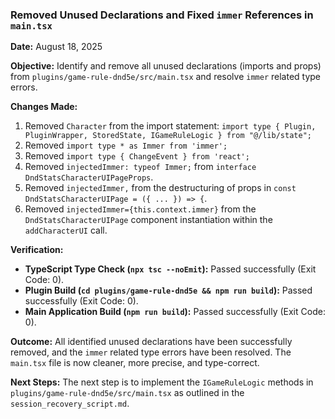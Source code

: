 ### Removed Unused Declarations and Fixed `immer` References in `main.tsx`

**Date:** August 18, 2025

**Objective:** Identify and remove all unused declarations (imports and props) from `plugins/game-rule-dnd5e/src/main.tsx` and resolve `immer` related type errors.

**Changes Made:**

1.  Removed `Character` from the import statement: `import type { Plugin, PluginWrapper, StoredState, IGameRuleLogic } from "@/lib/state";`
2.  Removed `import type * as Immer from 'immer';`
3.  Removed `import type { ChangeEvent } from 'react';`
4.  Removed `injectedImmer: typeof Immer;` from `interface DndStatsCharacterUIPageProps`.
5.  Removed `injectedImmer,` from the destructuring of props in `const DndStatsCharacterUIPage = ({ ... }) => {`.
6.  Removed `injectedImmer={this.context.immer}` from the `DndStatsCharacterUIPage` component instantiation within the `addCharacterUI` call.

**Verification:**

*   **TypeScript Type Check (`npx tsc --noEmit`):** Passed successfully (Exit Code: 0).
*   **Plugin Build (`cd plugins/game-rule-dnd5e && npm run build`):** Passed successfully (Exit Code: 0).
*   **Main Application Build (`npm run build`):** Passed successfully (Exit Code: 0).

**Outcome:** All identified unused declarations have been successfully removed, and the `immer` related type errors have been resolved. The `main.tsx` file is now cleaner, more precise, and type-correct.

**Next Steps:** The next step is to implement the `IGameRuleLogic` methods in `plugins/game-rule-dnd5e/src/main.tsx` as outlined in the `session_recovery_script.md`.